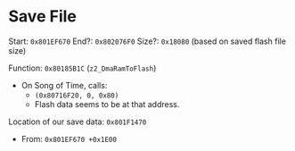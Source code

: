 Save File
=========

Start: `0x801EF670`
End?:  `0x802076F0`
Size?: `0x18080` (based on saved flash file size)

Function: `0x80185B1C` (`z2_DmaRamToFlash`)
- On Song of Time, calls:
  - `(0x80716F20, 0, 0x80)`
  - Flash data seems to be at that address.

Location of our save data: `0x801F1470`
- From: `0x801EF670 +0x1E00`
